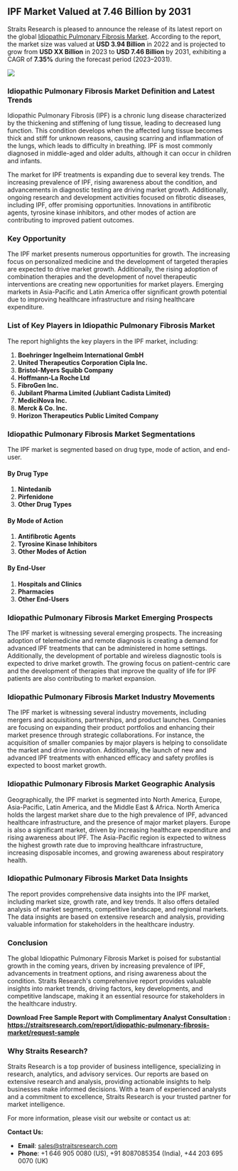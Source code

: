 <h2><strong>IPF Market Valued at 7.46 Billion by 2031</strong></h2>
<p>Straits Research is pleased to announce the release of its latest report on the global <a href="https://straitsresearch.com/report/idiopathic-pulmonary-fibrosis-market">Idiopathic Pulmonary Fibrosis Market</a>. According to the report, the market size was valued at&nbsp;<strong>USD 3.94 Billion</strong>&nbsp;in 2022 and is projected to grow from&nbsp;<strong>USD XX Billion</strong>&nbsp;in 2023 to&nbsp;<strong>USD 7.46 Billion</strong>&nbsp;by 2031, exhibiting a CAGR of&nbsp;<strong>7.35%</strong>&nbsp;during the forecast period (2023&ndash;2031).</p>
<img src="https://blogger.googleusercontent.com/img/b/R29vZ2xl/AVvXsEj2CKATgjMJmDAp1Bfu0JFLK67PYZ8zbAa-XehuDTyQRiuTHPRmAOj_G2vFxXTYs1NJnwYrfoxurj-avqwjrASK6YDKtVu3k-EJyKN8-FqwnaSD6kwTa4pDDC30293HIz8ymqXMDwPugmaWRZRG-WxXZFiSp_1wI4bl5SEluqDgg2decLVTBvuj1Vr3/s700/14.jpg">

<h3>Idiopathic Pulmonary Fibrosis Market Definition and Latest Trends</h3>
<p>Idiopathic Pulmonary Fibrosis (IPF) is a chronic lung disease characterized by the thickening and stiffening of lung tissue, leading to decreased lung function. This condition develops when the affected lung tissue becomes thick and stiff for unknown reasons, causing scarring and inflammation of the lungs, which leads to difficulty in breathing. IPF is most commonly diagnosed in middle-aged and older adults, although it can occur in children and infants.</p>
<p>The market for IPF treatments is expanding due to several key trends. The increasing prevalence of IPF, rising awareness about the condition, and advancements in diagnostic testing are driving market growth. Additionally, ongoing research and development activities focused on fibrotic diseases, including IPF, offer promising opportunities. Innovations in antifibrotic agents, tyrosine kinase inhibitors, and other modes of action are contributing to improved patient outcomes.</p>
<h3>Key Opportunity</h3>
<p>The IPF market presents numerous opportunities for growth. The increasing focus on personalized medicine and the development of targeted therapies are expected to drive market growth. Additionally, the rising adoption of combination therapies and the development of novel therapeutic interventions are creating new opportunities for market players. Emerging markets in Asia-Pacific and Latin America offer significant growth potential due to improving healthcare infrastructure and rising healthcare expenditure.</p>
<h3>List of Key Players in Idiopathic Pulmonary Fibrosis Market</h3>
<p>The report highlights the key players in the IPF market, including:</p>
<ol>
<li><strong>Boehringer Ingelheim International GmbH</strong></li>
<li><strong>United Therapeutics Corporation Cipla Inc.</strong></li>
<li><strong>Bristol-Myers Squibb Company</strong></li>
<li><strong>Hoffmann-La Roche Ltd</strong></li>
<li><strong>FibroGen Inc.</strong></li>
<li><strong>Jubilant Pharma Limited (Jubliant Cadista Limited)</strong></li>
<li><strong>MediciNova Inc.</strong></li>
<li><strong>Merck &amp; Co. Inc.</strong></li>
<li><strong>Horizon Therapeutics Public Limited Company</strong></li>
</ol>
<h3>Idiopathic Pulmonary Fibrosis Market Segmentations</h3>
<p>The IPF market is segmented based on drug type, mode of action, and end-user.</p>
<h4>By Drug Type</h4>
<ol>
<li><strong>Nintedanib</strong></li>
<li><strong>Pirfenidone</strong></li>
<li><strong>Other Drug Types</strong></li>
</ol>
<h4>By Mode of Action</h4>
<ol>
<li><strong>Antifibrotic Agents</strong></li>
<li><strong>Tyrosine Kinase Inhibitors</strong></li>
<li><strong>Other Modes of Action</strong></li>
</ol>
<h4>By End-User</h4>
<ol>
<li><strong>Hospitals and Clinics</strong></li>
<li><strong>Pharmacies</strong></li>
<li><strong>Other End-Users</strong></li>
</ol>
<h3>Idiopathic Pulmonary Fibrosis Market Emerging Prospects</h3>
<p>The IPF market is witnessing several emerging prospects. The increasing adoption of telemedicine and remote diagnosis is creating a demand for advanced IPF treatments that can be administered in home settings. Additionally, the development of portable and wireless diagnostic tools is expected to drive market growth. The growing focus on patient-centric care and the development of therapies that improve the quality of life for IPF patients are also contributing to market expansion.</p>
<h3>Idiopathic Pulmonary Fibrosis Market Industry Movements</h3>
<p>The IPF market is witnessing several industry movements, including mergers and acquisitions, partnerships, and product launches. Companies are focusing on expanding their product portfolios and enhancing their market presence through strategic collaborations. For instance, the acquisition of smaller companies by major players is helping to consolidate the market and drive innovation. Additionally, the launch of new and advanced IPF treatments with enhanced efficacy and safety profiles is expected to boost market growth.</p>
<h3>Idiopathic Pulmonary Fibrosis Market Geographic Analysis</h3>
<p>Geographically, the IPF market is segmented into North America, Europe, Asia-Pacific, Latin America, and the Middle East &amp; Africa. North America holds the largest market share due to the high prevalence of IPF, advanced healthcare infrastructure, and the presence of major market players. Europe is also a significant market, driven by increasing healthcare expenditure and rising awareness about IPF. The Asia-Pacific region is expected to witness the highest growth rate due to improving healthcare infrastructure, increasing disposable incomes, and growing awareness about respiratory health.</p>
<h3>Idiopathic Pulmonary Fibrosis Market Data Insights</h3>
<p>The report provides comprehensive data insights into the IPF market, including market size, growth rate, and key trends. It also offers detailed analysis of market segments, competitive landscape, and regional markets. The data insights are based on extensive research and analysis, providing valuable information for stakeholders in the healthcare industry.</p>
<h3>Conclusion</h3>
<p>The global Idiopathic Pulmonary Fibrosis Market is poised for substantial growth in the coming years, driven by increasing prevalence of IPF, advancements in treatment options, and rising awareness about the condition. Straits Research's comprehensive report provides valuable insights into market trends, driving factors, key developments, and competitive landscape, making it an essential resource for stakeholders in the healthcare industry.</p>
<p><strong>Download Free Sample Report with&nbsp;Complimentary Analyst Consultation : <a href="https://straitsresearch.com/report/idiopathic-pulmonary-fibrosis-market/request-sample">https://straitsresearch.com/report/idiopathic-pulmonary-fibrosis-market/request-sample</a><br /></strong></p>
<h3>Why Straits Research?</h3>
<p>Straits Research is a top provider of business intelligence, specializing in research, analytics, and advisory services. Our reports are based on extensive research and analysis, providing actionable insights to help businesses make informed decisions. With a team of experienced analysts and a commitment to excellence, Straits Research is your trusted partner for market intelligence.</p>
<p>For more information, please visit our website or contact us at:</p>
<p><strong>Contact Us:</strong></p>
<ul>
<li><strong>Email</strong>:&nbsp;<a tabindex="" href="mailto:sales@straitsresearch.com" target="">sales@straitsresearch.com</a></li>
<li><strong>Phone</strong>: +1 646 905 0080 (US), +91 8087085354 (India), +44 203 695 0070 (UK)</li>
</ul>
